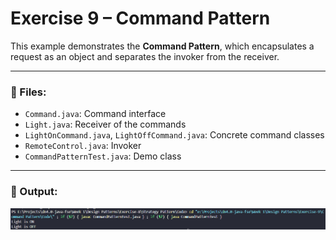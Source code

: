 # Exercise 9 – Command Pattern

This example demonstrates the **Command Pattern**, which encapsulates a request as an object and separates the invoker from the receiver.

---

### 🔹 Files:
- `Command.java`: Command interface
- `Light.java`: Receiver of the commands
- `LightOnCommand.java`, `LightOffCommand.java`: Concrete command classes
- `RemoteControl.java`: Invoker
- `CommandPatternTest.java`: Demo class

---

### 🔹 Output:
![output](/Week%201/Design%20Patterns/Exercise-9/Command%20Pattern/Output/output.png)